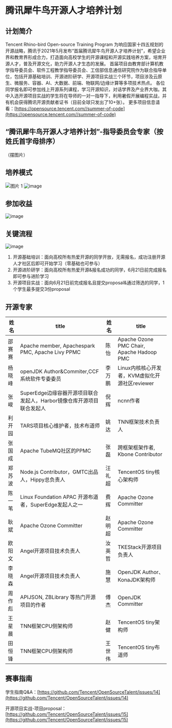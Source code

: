 # 腾讯犀牛鸟开源人才培养计划
## 计划简介
Tencent Rhino-bird Open-source Training Program
为响应国家十四五规划的开源战略，腾讯于2021年5月发布“首届腾讯犀牛鸟开源人才培养计划”，希望企业界和教育界形成合力，打造面向高校学生的开源课程和开源实践培养方案，培育开源人才，普及开源文化，助力开源人才生态的发展。
首届项目由教育部计算机教学指导委员会、软件工程教学指导委员会、工信部信息通信研究院作为联合指导单位，包括开源基础培训、开源进阶研学、开源项目实战三个环节，项目涉及云原生、微服务、容器、AI、大数据、前端、物联网/边缘计算等多项技术热点。
各位同学报名即可参加线上开源系列课程，学习开源知识，对话学界及产业界大咖。其中入选开源项目实战的学生将在导师的一对一指导下，利用暑假开展编程实战，并有机会获得腾讯开源贡献者证书（目前全球只发出了10+张）。
更多项目信息请看：[https://opensource.tencent.com//summer-of-code](https://opensource.tencent.com//summer-of-code)

## “腾讯犀牛鸟开源人才培养计划”-指导委员会专家（按姓氏首字母排序）
（摆图片）

## 培养模式

![图片 1](https://user-images.githubusercontent.com/19383298/118240433-97064d00-b4cd-11eb-951e-029b3720502f.png)
![image](https://user-images.githubusercontent.com/19383298/118240513-ae453a80-b4cd-11eb-93c4-5053cd28789d.png)
 
## 参加收益

![image](https://user-images.githubusercontent.com/19383298/118240578-be5d1a00-b4cd-11eb-9088-81c3ba6dc55d.png)

## 关键流程
  
  ![image](https://user-images.githubusercontent.com/19383298/118240616-cb7a0900-b4cd-11eb-89cc-27293b28f993.png)
  
1. 开源基础培训：面向高校所有热爱开源的同学开放，无需报名，成功注册开源人才社区后即可开始学习（零基础也可参与）
2. 开源进阶研学：面向高校所有热爱开源&报名成功的同学，6月21日前完成报名即可参与进阶学习
3. 开源项目实战：面向6月21日前完成报名且提交proposal&通过筛选的同学，1个学生最多提交3份proposal

## 开源专家

|姓名|title | 姓名 | title|
| -- | -- | -- | -- |
| 邵赛赛 | Apache member, Apachespark PMC, Apache Livy PPMC | 陈怡 |Apache Ozone PMC Chair, Apache Hadoop PMC | 
| 杨晓峰 | openJDK Author&Commiter,CCF系统软件专委委员 |李万鹏 |Linux内核核心开发者，KVM虚拟化开源社区reviewer | 
| 张峻 | SuperEdge边缘容器开源项目联合发起人，Harbor镜像仓库开源项目联合发起人 | 倪辉 | ncnn作者| 
| 利开园 |TARS项目核心维护者，技术布道师| 姚达 | TNN框架技术负责人 | 
| 张国成 | Apache TubeMQ社区的PPMC | 张磊 | 跨框架框架作者, Kbone Contributor | 
| 郑苏波 | Node.js Contributor，GMTC出品人，Hippy总负责人|汪礼超 | TencentOS tiny核心架构师 | 
| 陈一苇 | Linux Foundation APAC 开源布道者，SuperEdge发起人之一 | 费辉 |Apache Ozone Committer | 
| 耿斌 | Apache Ozone Committer | 赵明超 | Apache Ozone Committer  | 
| 欧阳文 |Angel开源项目技术负责人| 汝英哲 | TKEStack开源项目负责人 | 
| 李晓森 | Angel开源项目技术负责人 | 施慧 |OpenJDK Author、KonaJDK架构师| 
| 周作彪 | APIJSON, ZBLibrary 等热门开源项目的作者 | 傅杰 | OpenJDK Committer | 
| 王星晨 |TNN框架CPU侧架构师 | 赵健 | TencentOS tiny架构师 | 
|田恒锋 |TNN框架CPU侧架构师 | 王世伟 |TencentOS tiny布道师 | 


## 赛事指南

学生指南Q&A：[https://github.com/Tencent/OpenSourceTalent/issues/14](https://github.com/Tencent/OpenSourceTalent/issues/14)

开源项目实战-项目proposal：[https://github.com/Tencent/OpenSourceTalent/issues/15](https://github.com/Tencent/OpenSourceTalent/issues/15)

